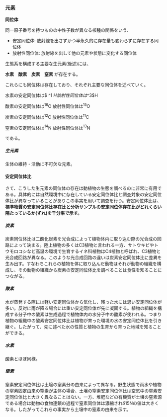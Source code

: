 ### 元素

**同位体**

同一原子番号を持つものの中性子数が異なる核種の関係をいう．



- 安定同位体: 放射線を出さずかつ半永久的に存在量も変わらずに存在する同位体
- 放射性同位体: 放射線を出して他の元素や状態に変化する同位体

生態系を構成する主要な生元素(後述)には、

**水素　酸素　炭素　窒素** が存在する。

これらにも同位体は存在しており、それぞれ主要な同位体を述べていく。

水素の安定同位体は$ ^1 $H  放射性同位体は$^3$H

酸素の安定同位体は$^{16}$O 放射性同位体は$^{15}$O

炭素の安定同位体は$^{12}$C 放射性同位体は$^{11}$C

窒素の安定同位体は$^{14}$N 放射性同位体は$^{13}$N

である。



##### 生元素

生体の維持・活動に不可欠な元素。



#### 安定同位体比

さて、こうした生元素の同位体の存在は動植物の生態を調べるのに非常に有用である。具体的には自然環境中に存在している安定同位体比と調査対象の安定同位体比が異なっていることがありこの事実を用いて調査を行う。安定同位体比は、**標準物質の安定同位体比存在比と分析サンプルの安定同位体存在比がどれくらい隔たっているか(ずれ)を千分率で示す。**

##### 炭素

炭素同位体比は二酸化炭素を光合成によって植物体内に取り込む際の光合成の回路によって決まる。陸上植物の多くはC3植物と言われる一方、サトウキビやトウモロコシなど高温の環境で生育するイネ科植物はC4植物と呼ばれ、C3植物と光合成回路が異なる。このような光合成回路の違いは炭素安定同位体比に差異を生み出す。すなわちこれらの植物を体に取り込んだ動物はそれが動物の組織を構成し、その動物の組織から炭素の安定同位体比を調べることは食性を知ることにつながる。

##### 酸素

水が蒸発する際には軽い安定同位体から気化し、残った水には思い安定同位体が多い。反対に雨が降る場合には重い安定同位体が先に凝固する。植物の組織を構成する分子中の酸素は生成過程で植物体内の水分子中の酸素が使われる。つまり植物の組織中の酸素安定同位体比は植物が育った環境の水の安定同位体比を引き継ぐ。したがって、先に述べた水の性質と植物の生育から育った地域を知ることができる。

##### 水素

酸素とほぼ同様。

##### 窒素

窒素安定同位体比は土壌の窒素分の由来によって異なる。野生状態で雨水や植物の窒素固定由来の窒素が主体の場合、土壌の窒素安定同位体比は空気中の窒素安定同位体比と大きく異なることはない。一方、堆肥などの有機質が土壌の窒素源である場合は動物の食物連鎖の過程で窒素同位体は濃縮され$\delta$15Nの値は大きくなる。したがってこれらの事実から土壌中の窒素の由来を示す。